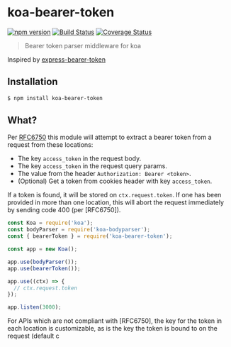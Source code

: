 # koa-bearer-token

[![npm version](https://badge.fury.io/js/koa-bearer-token.svg)](https://npmjs.org/package/koa-bearer-token)
[![Build Status](https://github.com/chentsulin/koa-bearer-token/workflows/CI/badge.svg?branch=master)](https://github.com/chentsulin/koa-bearer-token/actions?query=branch%3Amaster)
[![Coverage Status](https://coveralls.io/repos/github/chentsulin/koa-bearer-token/badge.svg?branch=master)](https://coveralls.io/r/chentsulin/koa-bearer-token?branch=master)

> Bearer token parser middleware for koa

Inspired by [express-bearer-token](https://www.npmjs.com/package/express-bearer-token)

## Installation

```sh
$ npm install koa-bearer-token
```

## What?

Per [RFC6750](https://datatracker.ietf.org/doc/html/rfc6750) this module will attempt to extract a bearer token from a request from these locations:

- The key `access_token` in the request body.
- The key `access_token` in the request query params.
- The value from the header `Authorization: Bearer <token>`.
- (Optional) Get a token from cookies header with key `access_token`.

If a token is found, it will be stored on `ctx.request.token`. If one has been provided in more than one location, this will abort the request immediately by sending code 400 (per [RFC6750]).

```js
const Koa = require('koa');
const bodyParser = require('koa-bodyparser');
const { bearerToken } = require('koa-bearer-token');

const app = new Koa();

app.use(bodyParser());
app.use(bearerToken());

app.use((ctx) => {
  // ctx.request.token
});

app.listen(3000);
```

For APIs which are not compliant with [RFC6750], the key for the token in each location is customizable, as is the key the token is bound to on the request (default c